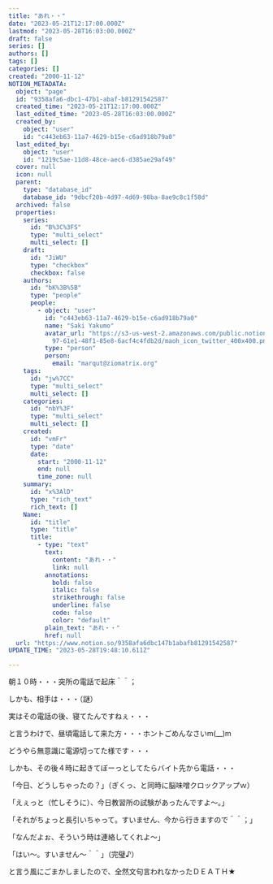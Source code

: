 ```yaml
---
title: "あれ・・"
date: "2023-05-21T12:17:00.000Z"
lastmod: "2023-05-28T16:03:00.000Z"
draft: false
series: []
authors: []
tags: []
categories: []
created: "2000-11-12"
NOTION_METADATA:
  object: "page"
  id: "9358afa6-dbc1-47b1-abaf-b81291542587"
  created_time: "2023-05-21T12:17:00.000Z"
  last_edited_time: "2023-05-28T16:03:00.000Z"
  created_by:
    object: "user"
    id: "c443eb63-11a7-4629-b15e-c6ad918b79a0"
  last_edited_by:
    object: "user"
    id: "1219c5ae-11d8-48ce-aec6-d385ae29af49"
  cover: null
  icon: null
  parent:
    type: "database_id"
    database_id: "9dbcf20b-4d97-4d69-98ba-8ae9c8c1f58d"
  archived: false
  properties:
    series:
      id: "B%3C%3FS"
      type: "multi_select"
      multi_select: []
    draft:
      id: "JiWU"
      type: "checkbox"
      checkbox: false
    authors:
      id: "bK%3B%5B"
      type: "people"
      people:
        - object: "user"
          id: "c443eb63-11a7-4629-b15e-c6ad918b79a0"
          name: "Saki Yakumo"
          avatar_url: "https://s3-us-west-2.amazonaws.com/public.notion-static.com/3ad1c4\
            97-61e1-48f1-85e8-6acf4c4fdb2d/maoh_icon_twitter_400x400.png"
          type: "person"
          person:
            email: "marqut@ziomatrix.org"
    tags:
      id: "jw%7CC"
      type: "multi_select"
      multi_select: []
    categories:
      id: "nbY%3F"
      type: "multi_select"
      multi_select: []
    created:
      id: "vmFr"
      type: "date"
      date:
        start: "2000-11-12"
        end: null
        time_zone: null
    summary:
      id: "x%3AlD"
      type: "rich_text"
      rich_text: []
    Name:
      id: "title"
      type: "title"
      title:
        - type: "text"
          text:
            content: "あれ・・"
            link: null
          annotations:
            bold: false
            italic: false
            strikethrough: false
            underline: false
            code: false
            color: "default"
          plain_text: "あれ・・"
          href: null
  url: "https://www.notion.so/9358afa6dbc147b1abafb81291542587"
UPDATE_TIME: "2023-05-28T19:48:10.611Z"

---
```

<link rel="stylesheet" href="https://cdn.jsdelivr.net/npm/katex@0.16.2/dist/katex.min.css" integrity="sha384-bYdxxUwYipFNohQlHt0bjN/LCpueqWz13HufFEV1SUatKs1cm4L6fFgCi1jT643X" crossorigin="anonymous">


朝１０時・・・突所の電話で起床＾＾；


しかも、相手は・・・（謎）


実はその電話の後、寝てたんですねぇ・・・


と言うわけで、昼頃電話して来た方・・・ホントごめんなさいm(__)m


どうやら無意識に電源切ってた様です・・・


しかも、その後４時に起きてぼーっとしてたらバイト先から電話・・・


「今日、どうしちゃったの？」（ぎくっ、と同時に脳味噌クロックアップｗ）


「えぇっと（忙しそうに）、今日教習所の試験があったんですよ～。」


「それがちょっと長引いちゃって。すいません、今から行きますので＾＾；」


「なんだよぉ、そういう時は連絡してくれよ～」


「はい～。すいません～＾＾」（完璧♪）


と言う風にごまかしましたので、全然文句言われなかったＤＥＡＴＨ★

